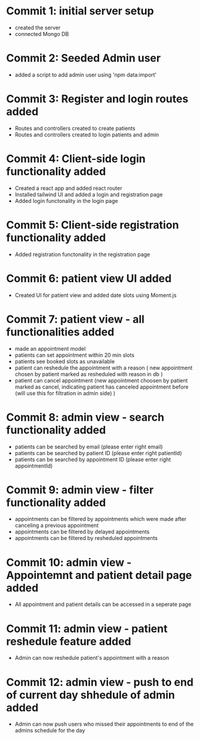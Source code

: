 # Commit 1: initial server setup

- created the server
- connected Mongo DB

# Commit 2: Seeded Admin user

- added a script to add admin user using 'npm data:import'

# Commit 3: Register and login routes added

- Routes and controllers created to create patients
- Routes and controllers created to login patients and admin

# Commit 4: Client-side login functionality added

- Created a react app and added react router
- Installed tailwind UI and added a login and registration page
- Added login functonality in the login page

# Commit 5: Client-side registration functionality added

- Added registration functonality in the registration page

# Commit 6: patient view UI added

- Created UI for patient view and added date slots using Moment.js

# Commit 7: patient view - all functionalities added

- made an appointment model
- patients can set appointment within 20 min slots
- patients see booked slots as unavailable
- patient can reshedule the appointment with a reason ( new appointment chosen by patient marked as resheduled with reason in db )
- patient can cancel appointment (new appointment choosen by patient marked as cancel, indicating patient has canceled appointment before (will use this for filtration in admin side) )

# Commit 8: admin view - search functionality added

- patients can be searched by email (please enter right email)
- patients can be searched by patient ID (please enter right patientId)
- patients can be searched by appointment ID (please enter right appointmentId)

# Commit 9: admin view - filter functionality added

- appointments can be filtered by appointments which were made after canceling a previous appointment
- appointments can be filtered by delayed appointments
- appointments can be filtered by resheduled appointments

# Commit 10: admin view - Appointemnt and patient detail page added

- All appointment and patient details can be accessed in a seperate page

# Commit 11: admin view - patient reshedule feature added

- Admin can now reshedule patient's appointment with a reason

# Commit 12: admin view - push to end of current day shhedule of admin added

- Admin can now push users who missed their appointments to end of the admins schedule for the day
